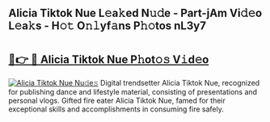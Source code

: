 ## Alicia Tiktok Nue L𝚎a𝚔ed N𝚞𝚍e - Part-jAm Vi𝚍𝚎o L𝚎a𝚔s - H𝚘𝚝 O𝚗𝚕yf𝚊ns P𝚑𝚘tos nL3y7

# <h2><a href="http://kf48p03.oniu.top/?m=Alicia+Tiktok+Nue">🔗👉 🔴 Alicia Tiktok Nue P𝚑ot𝚘𝚜 V𝚒d𝚎o</a></h2>

[![Alicia Tiktok Nue Nu𝚍e𝚜](https://i.imgur.com/0qMVB7G.gif)](http://kf48p03.oniu.top/?m=Alicia+Tiktok+Nue)
Digital trendsetter Alicia Tiktok Nue, recognized for publishing dance and lifestyle material, consisting of presentations and personal vlogs. Gifted fire eater Alicia Tiktok Nue, famed for their exceptional skills and accomplishments in consuming fire safely.  

